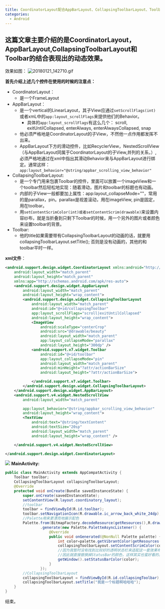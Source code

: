 ```yaml
---
title: CoordinatorLayout配合AppBarLayout、CollapsingToolbarLayout、Toolbar使用
categories:
  - Android
---
```



## 这篇文章主要介绍的是CoordinatorLayout，AppBarLayout,CollapsingToolbarLayout和Toolbar的结合表现出的动态效果。
效果如图：
![20180121_142710.gif](http://upload-images.jianshu.io/upload_images/7177220-496a26d291106cde.gif?imageMogr2/auto-orient/strip%7CimageView2/2/w/1240)

**首先介绍上述几个控件在使用的时候的注意点：**
  * CoordinatorLayout：
	  * 是一个FrameLayout
  * AppBarLayout：
	  * 是一个vertical的LinearLayout，其子View应通过`setScrollFlags(int)`或者xmL中的`app:layout_scrollFlags`来提供他们的Behavior。
		  * 具体的`app:layout_scrollFlags`有这么几个： scroll, exitUntilCollapsed, enterAlways, enterAlwaysCollapsed, snap
	  * 他必须严格地是CoordinatorLayout的子View，不然他一点作用都发挥不出来。
	  * AppBarLayout下方的滑动控件，比如RecyclerView，NestedScrollView（与AppBarLayout同属于CoordinatorLayout的子View,并列的关系，）,必须严格地通过在xml中指出其滑动Behavior来与AppBarLayout进行绑定。通常这样：`app:layout_behavior="@string/appbar_scrolling_view_behavior"`
  * CollapsingToolbarLayout:
	  * 是一个专门用来包裹Toolbar的控件，里面可以放置一个imageView和一个toolbar然后轻松地实现：随着滑动，图片和toolbar的标题也有动画。
	  * 内部的子View一般都要加上属性：app:layout_collapseMode=""，常用的是parallax，pin。parallax是视差滚动，用在imageView, pin是固定，用在toolbar。
	  * 用`setContentScrimColor(int)或者setContentScrim(drawable)`来设置内容纱布，就是当折叠到只剩下Toolbar的时候，用一个另外的图片或者颜色来设置toolbar的背景。
  * Toolbar:
	  * 他的title如果需要带有CollapsingToolbarLayout的动画的话，就要用collapsingToolbarLayout.setTitle(); 否则是没有动画的，其他的和toolbar平时一样。


**xml文件**：
``` xml
<android.support.design.widget.CoordinatorLayout xmlns:android="http://schemas.android.com/apk/res/android"
    android:layout_width="match_parent"
    android:layout_height="match_parent"
    xmlns:app="http://schemas.android.com/apk/res-auto">
    <android.support.design.widget.AppBarLayout
        android:layout_width="match_parent"
        android:layout_height="wrap_content">
        <android.support.design.widget.CollapsingToolbarLayout
            android:layout_width="match_parent"
            android:id="@+id/collapsingToolbar"
            app:layout_scrollFlags="scroll|exitUntilCollapsed"
            android:layout_height="wrap_content">
            <ImageView
                android:scaleType="centerCrop"
                android:src="@drawable/beauty"
                android:layout_width="match_parent"
                app:layout_collapseMode="parallax"
                android:layout_height="300dp" />
            <android.support.v7.widget.Toolbar
                android:id="@+id/toolbar"
                app:layout_collapseMode="pin"
                android:layout_width="match_parent"
                android:minHeight="?attr/actionBarSize"
                android:layout_height="?attr/actionBarSize">

            </android.support.v7.widget.Toolbar>
        </android.support.design.widget.CollapsingToolbarLayout>
    </android.support.design.widget.AppBarLayout>
    <android.support.v4.widget.NestedScrollView
        android:layout_width="match_parent"

        app:layout_behavior="@string/appbar_scrolling_view_behavior"
        android:layout_height="wrap_content">
        <TextView
            android:text="@string/textContent"
            android:textSize="20sp"
            android:layout_width="match_parent"
            android:layout_height="wrap_content" />

    </android.support.v4.widget.NestedScrollView>

</android.support.design.widget.CoordinatorLayout>
```
![](http://upload-images.jianshu.io/upload_images/7177220-e977b2e8b433d90f.png?imageMogr2/auto-orient/strip%7CimageView2/2/w/1240)
**MainActivity:**
``` java
public class MainActivity extends AppCompatActivity {
    Toolbar toolbar;
    CollapsingToolbarLayout collapsingToolbarLayout;
    @Override
    protected void onCreate(Bundle savedInstanceState) {
        super.onCreate(savedInstanceState);
        setContentView(R.layout.coordinatory_layout);
        //toolbar
        toolbar = findViewById(R.id.toolbar);
        toolbar.setNavigationIcon(R.drawable.ic_arrow_back_white_24dp);
        //Palette用来更漂亮地展示配色
        Palette.from(BitmapFactory.decodeResource(getResources(),R.drawable.beauty))
                .generate(new Palette.PaletteAsyncListener() {
                    @Override
                    public void onGenerated(@NonNull Palette palette) {
                        int color=palette.getVibrantColor(getResources().getColor(R.color.colorAccent));
                        collapsingToolbarLayout.setContentScrimColor(color);
						//因为我暂时没有找到比较好的透明状态栏来适配这一套效果布局。
						//因此就直接替换掉StatusBar的颜色，这样其实也蛮好看的。
                        getWindow().setStatusBarColor(color);
                    }
                });
        //CollapsingToolbarLayout
        collapsingToolbarLayout = findViewById(R.id.collapsingToolbar);
        collapsingToolbarLayout.setTitle("我是一个标题啊哈哈哈");
    }
}
```
结束。
  
  
                                                                                                                                                                                                                                                                                                                                                                                                                                                                                                                                                                                                                                                                                                                                                                                                                                                                                                                                                                                                                                                                                                                                                                                                                                                                                                                                                                                                                                                                                                                                                                                                                                                                                                                                                                                                                                                                                                                                                                                                                                                                                                                                                                                                                                                                                                                                                                                                                                                                                                                                                                                                                                                                                                                                                                                                                                                                                                                                                                                                                                                                                                                                                                                                                                                                                                                                                                                                                                                                                                                                                                                                                                                                                                                                                                                                                                                                                                                                                                                                                                                                                                                                                                                                                                                                                                                                                                                                                                                                                                                                                                                                                                                                                                                                                                                                                                                                                                                                                                                                                